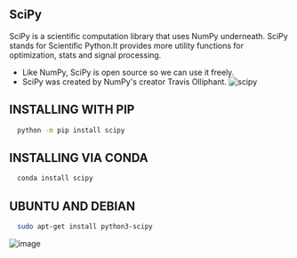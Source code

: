 ## SciPy
SciPy is a scientific computation library that uses NumPy underneath.
SciPy stands for Scientific Python.It provides more utility functions for optimization, stats and signal processing.
 * Like NumPy, SciPy is open source so we can use it freely.
 * SciPy was created by NumPy's creator Travis Olliphant.
![scipy](https://github.com/ThisIs-Developer/Python/assets/109382325/0f0cd351-227f-4227-9918-9f4f194da488)
## INSTALLING WITH PIP
```bash
  python -m pip install scipy
```
## INSTALLING VIA CONDA
```bash
  conda install scipy
```
## UBUNTU AND DEBIAN
```bash
  sudo apt-get install python3-scipy
```
![image](https://github.com/ThisIs-Developer/Python/assets/109382325/545e08d7-8f34-4a4d-bd1f-d8566f5aa1c9)
